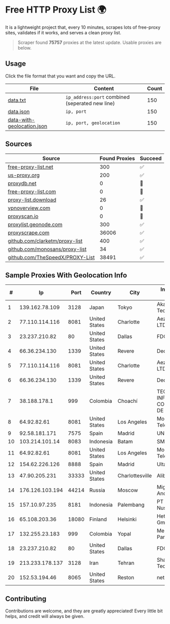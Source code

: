 
# Free HTTP Proxy List 🌍

It is a lightweight project that, every 10 minutes, scrapes lots of free-proxy sites, validates if it works, and serves a clean proxy list.


> Scraper found **75757** proxies at the latest update. Usable proxies are below.

## Usage

Click the file format that you want and copy the URL.


|File|Content|Count|
|----|-------|-----|
|[data.txt](https://raw.githubusercontent.com/themiralay/Proxy-List-World/master/data.txt)|`ip_address:port` combined (seperated new line)|150|
|[data.json](https://raw.githubusercontent.com/themiralay/Proxy-List-World/master/data.json)|`ip, port`|150|
|[data-with-geolocation.json](https://raw.githubusercontent.com/themiralay/Proxy-List-World/master/data-with-geolocation.json)|`ip, port, geolocation`|150|

## Sources

|Source|Found Proxies|Succeed|
|------|-------------|-------|
|[free-proxy-list.net](https://free-proxy-list.net)|300|✅|
|[us-proxy.org](https://www.us-proxy.org)|200|✅|
|[proxydb.net](http://proxydb.net)|0|🚫|
|[free-proxy-list.com](https://free-proxy-list.com/?page=&port=&type%5B%5D=http&type%5B%5D=https&up_time=0&search=Search)|0|🚫|
|[proxy-list.download](https://www.proxy-list.download/HTTP)|26|✅|
|[vpnoverview.com](https://vpnoverview.com/privacy/anonymous-browsing/free-proxy-servers)|0|🚫|
|[proxyscan.io](https://www.proxyscan.io)|0|🚫|
|[proxylist.geonode.com](https://proxylist.geonode.com/api/proxy-list?limit=300&page=1&sort_by=lastChecked&sort_type=desc&protocols=http,https)|300|✅|
|[proxyscrape.com](https://api.proxyscrape.com/v2/?request=displayproxies&protocol=http&timeout=10000&country=all&ssl=all&anonymity=all)|36006|✅|
|[github.com/clarketm/proxy-list](https://raw.githubusercontent.com/clarketm/proxy-list/master/proxy-list-raw.txt)|400|✅|
|[github.com/monosans/proxy-list](https://raw.githubusercontent.com/monosans/proxy-list/main/proxies/http.txt)|34|✅|
|[github.com/TheSpeedX/PROXY-List](https://raw.githubusercontent.com/TheSpeedX/PROXY-List/master/http.txt)|38491|✅|


## Sample Proxies With Geolocation Info

|#|Ip|Port|Country|City|Internet Service Provider|
|-|--|----|-------|----|-------------------------|
|1|139.162.78.109|3128|Japan|Tokyo|Akamai Technologies, Inc.|
|2|77.110.114.116|8081|United States|Charlotte|Aeza International LTD|
|3|23.237.210.82|80|United States|Dallas|FDCservers.net|
|4|66.36.234.130|1339|United States|Revere|DediOutlet, LLC|
|5|77.110.114.116|8081|United States|Charlotte|Aeza International LTD|
|6|66.36.234.130|1339|United States|Revere|DediOutlet, LLC|
|7|38.188.178.1|999|Colombia|Choachí|TECNOLOGÍA, INFORMACIÓN Y COMUNICACIONES DE COLOMBIA SAS|
|8|64.92.82.61|8081|United States|Los Angeles|Momentum Telecom, Inc.|
|9|92.58.181.171|7575|Spain|Madrid|UNI2|
|10|103.214.101.14|8083|Indonesia|Batam|SMARTPLUS|
|11|64.92.82.61|8081|United States|Los Angeles|Momentum Telecom, Inc.|
|12|154.62.226.126|8888|Spain|Madrid|Ultahost, Inc.|
|13|47.90.205.231|33333|United States|Charlottesville|Alibaba.com LLC|
|14|176.126.103.194|44214|Russia|Moscow|Miglovets Egor Andreevich|
|15|157.10.97.235|8181|Indonesia|Palembang|PT Lintas Jaringan Nusantara|
|16|65.108.203.36|18080|Finland|Helsinki|Hetzner Online GmbH|
|17|132.255.23.183|999|Colombia|Yopal|Media Commerce Partners S.A|
|18|23.237.210.82|80|United States|Dallas|FDCservers.net|
|19|213.233.178.137|3128|Iran|Tehran|Sharif University Of Technology|
|20|152.53.194.46|8065|United States|Reston|netcup GmbH|



## Contributing

Contributions are welcome, and they are greatly appreciated! Every
little bit helps, and credit will always be given.

